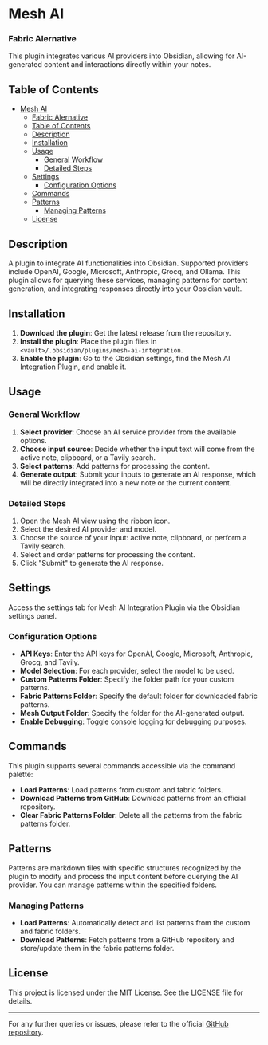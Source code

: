 # Mesh AI

### Fabric Alernative

This plugin integrates various AI providers into Obsidian, allowing for AI-generated content and interactions directly within your notes. 

## Table of Contents

- [Mesh AI](#mesh-ai)
    - [Fabric Alernative](#fabric-alernative)
  - [Table of Contents](#table-of-contents)
  - [Description](#description)
  - [Installation](#installation)
  - [Usage](#usage)
    - [General Workflow](#general-workflow)
    - [Detailed Steps](#detailed-steps)
  - [Settings](#settings)
    - [Configuration Options](#configuration-options)
  - [Commands](#commands)
  - [Patterns](#patterns)
    - [Managing Patterns](#managing-patterns)
  - [License](#license)

## Description

A plugin to integrate AI functionalities into Obsidian. Supported providers include OpenAI, Google, Microsoft, Anthropic, Grocq, and Ollama. This plugin allows for querying these services, managing patterns for content generation, and integrating responses directly into your Obsidian vault.

## Installation

1. **Download the plugin**: Get the latest release from the repository.
2. **Install the plugin**: Place the plugin files in `<vault>/.obsidian/plugins/mesh-ai-integration`.
3. **Enable the plugin**: Go to the Obsidian settings, find the Mesh AI Integration Plugin, and enable it.

## Usage

### General Workflow

1. **Select provider**: Choose an AI service provider from the available options.
2. **Choose input source**: Decide whether the input text will come from the active note, clipboard, or a Tavily search.
3. **Select patterns**: Add patterns for processing the content.
4. **Generate output**: Submit your inputs to generate an AI response, which will be directly integrated into a new note or the current content.

### Detailed Steps

1. Open the Mesh AI view using the ribbon icon.
2. Select the desired AI provider and model.
3. Choose the source of your input: active note, clipboard, or perform a Tavily search.
4. Select and order patterns for processing the content.
5. Click "Submit" to generate the AI response.

## Settings

Access the settings tab for Mesh AI Integration Plugin via the Obsidian settings panel. 

### Configuration Options

- **API Keys**: Enter the API keys for OpenAI, Google, Microsoft, Anthropic, Grocq, and Tavily.
- **Model Selection**: For each provider, select the model to be used.
- **Custom Patterns Folder**: Specify the folder path for your custom patterns.
- **Fabric Patterns Folder**: Specify the default folder for downloaded fabric patterns.
- **Mesh Output Folder**: Specify the folder for the AI-generated output.
- **Enable Debugging**: Toggle console logging for debugging purposes.

## Commands

This plugin supports several commands accessible via the command palette:

- **Load Patterns**: Load patterns from custom and fabric folders.
- **Download Patterns from GitHub**: Download patterns from an official repository.
- **Clear Fabric Patterns Folder**: Delete all the patterns from the fabric patterns folder.

## Patterns

Patterns are markdown files with specific structures recognized by the plugin to modify and process the input content before querying the AI provider. You can manage patterns within the specified folders.

### Managing Patterns

- **Load Patterns**: Automatically detect and list patterns from the custom and fabric folders.
- **Download Patterns**: Fetch patterns from a GitHub repository and store/update them in the fabric patterns folder.

## License

This project is licensed under the MIT License. See the [LICENSE](LICENSE) file for details.

---

For any further queries or issues, please refer to the official [GitHub repository](https://github.com/your-rerepository/mesh-ai-integration).